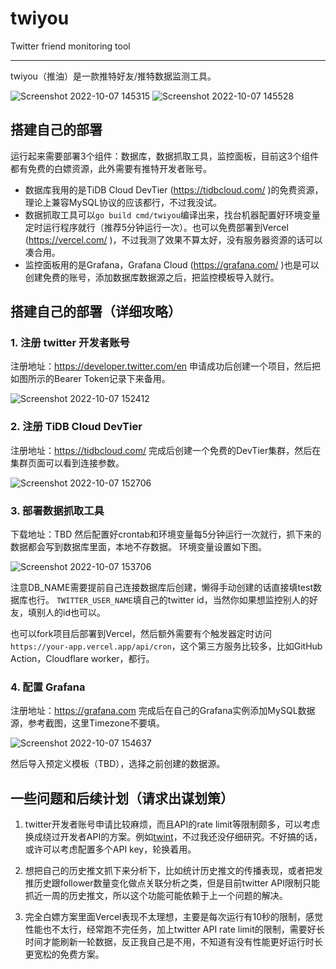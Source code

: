 # twiyou

Twitter friend monitoring tool

----

twiyou（推油）是一款推特好友/推特数据监测工具。

![Screenshot 2022-10-07 145315](https://user-images.githubusercontent.com/12077877/194486031-dddb414b-905c-4422-9f47-ada4d2a39545.png)
![Screenshot 2022-10-07 145528](https://user-images.githubusercontent.com/12077877/194486415-3f53bc70-b82f-42ad-b7c8-f0051a5e7443.png)

## 搭建自己的部署

运行起来需要部署3个组件：数据库，数据抓取工具，监控面板，目前这3个组件都有免费的白嫖资源，此外需要有推特开发者账号。

- 数据库我用的是TiDB Cloud DevTier (https://tidbcloud.com/ )的免费资源，理论上兼容MySQL协议的应该都行，不过我没试。
- 数据抓取工具可以`go build cmd/twiyou`编译出来，找台机器配置好环境变量定时运行程序就行（推荐5分钟运行一次）。也可以免费部署到Vercel (https://vercel.com/ )，不过我测了效果不算太好，没有服务器资源的话可以凑合用。
- 监控面板用的是Grafana，Grafana Cloud (https://grafana.com/ )也是可以创建免费的账号，添加数据库数据源之后，把监控模板导入就行。

## 搭建自己的部署（详细攻略）

### 1. 注册 twitter 开发者账号

注册地址：https://developer.twitter.com/en
申请成功后创建一个项目，然后把如图所示的Bearer Token记录下来备用。

![Screenshot 2022-10-07 152412](https://user-images.githubusercontent.com/12077877/194496392-21d8939d-0044-4070-b7a4-272963f5868d.png)

### 2. 注册 TiDB Cloud DevTier

注册地址：https://tidbcloud.com/
完成后创建一个免费的DevTier集群，然后在集群页面可以看到连接参数。

![Screenshot 2022-10-07 152706](https://user-images.githubusercontent.com/12077877/194497136-7d33c809-327d-4d63-9a01-ffc39f1e73f3.png)

### 3. 部署数据抓取工具

下载地址：TBD
然后配置好crontab和环境变量每5分钟运行一次就行，抓下来的数据都会写到数据库里面，本地不存数据。
环境变量设置如下图。

![Screenshot 2022-10-07 153706](https://user-images.githubusercontent.com/12077877/194498629-d8a8972f-2545-4469-b26e-c563b242f8b2.png)

注意DB_NAME需要提前自己连接数据库后创建，懒得手动创建的话直接填test数据库也行。
`TWITTER_USER_NAME`填自己的twitter id，当然你如果想监控别人的好友，填别人的id也可以。

也可以fork项目后部署到Vercel，然后额外需要有个触发器定时访问`https://your-app.vercel.app/api/cron`，这个第三方服务比较多，比如GitHub Action，Cloudflare worker，都行。

### 4. 配置 Grafana

注册地址：https://grafana.com
完成后在自己的Grafana实例添加MySQL数据源，参考截图，这里Timezone不要填。

![Screenshot 2022-10-07 154637](https://user-images.githubusercontent.com/12077877/194501010-32e40820-f282-4f4e-b627-392cd375ec33.png)

然后导入预定义模板（TBD），选择之前创建的数据源。

## 一些问题和后续计划（请求出谋划策）

1. twitter开发者账号申请比较麻烦，而且API的rate limit等限制颇多，可以考虑换成绕过开发者API的方案。例如[twint](https://github.com/twintproject/twint)，不过我还没仔细研究。不好搞的话，或许可以考虑配置多个API key，轮换着用。

2. 想把自己的历史推文抓下来分析下，比如统计历史推文的传播表现，或者把发推历史跟follower数量变化做点关联分析之类，但是目前twitter API限制只能抓近一周的历史推文，所以这个功能可能依赖于上一个问题的解决。

3. 完全白嫖方案里面Vercel表现不太理想，主要是每次运行有10秒的限制，感觉性能也不太行，经常跑不完任务，加上twitter API rate limit的限制，需要好长时间才能刷新一轮数据，反正我自己是不用，不知道有没有性能更好运行时长更宽松的免费方案。

